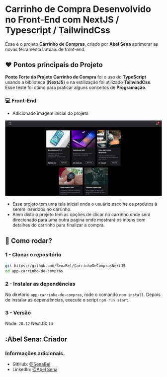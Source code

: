 # Carrinho de Compra Desenvolvido no Front-End com NextJS / Typescript / TailwindCss

Esse é o projeto **Carrinho de Compras**, criado por **Abel Sena** aprimorar as novas ferramentas atuais de front-end. 

## :heart: Pontos principais do Projeto

 **Ponto Forte do Projeto Carrinho de Compra** foi o uso do **TypeScript** usando a biblioteca (**NextJS**) e na estilização foi utilizado **TailwindCss**. Esse teste foi otimo para praticar alguns conceitos de **Programação**. 

### :computer: Front-End
- Adicionado imagem inicial do projeto

<div align="center">
    <img src="src/imagemCarrinhoDeCompra.png" alt="local-criado" />
</div>

- Esse projeto tem uma tela inicial onde o usuário escolhe os produtos à serem inseridos no carrinho.
- Além disto o prejeto tem as opções de clicar no carrinho onde será direcionado para uma outra pagina onde mostrará os intens com detalhes do carrinho para finalizar a compra.

## :floppy_disk: Como rodar?

### 1 - Clonar o repositório
```bash
git https://github.com/SenaBel/CarrinhoDeComprasNextJS
cd app-carrinho-de-compras
```
### 2 - Instalar as dependências 
No diretório `app-carrinho-de-compras`, rode o comando `npm install`. Depois de instalar as dependências, execute o script `npm run start`.

### 3 - Versão
 Node: `20.12`
 NextJS: `14`


## :Abel Sena: Criador

### Informações adicionais.

- GitHub: [@SenaBel](https://github.com/SenaBel)
- LinkedIn: [@Abel Sena](www.linkedin.com/in/abel-sena)